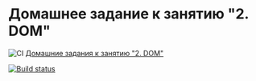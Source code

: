 
# Домашнее задание к занятию "2. DOM"


![CI](https://github.com/pingAST/ahj-homeworks-dom/actions/workflows/web.yml/badge.svg) [Домашние задания к занятию "2. DOM"](https://github.com/netology-code/ahj-homeworks/tree/video/dom)


[![Build status](https://ci.appveyor.com/api/projects/status/wi060325et4492b7/branch/main?svg=true)](https://ci.appveyor.com/project/pingAST/ahj-homeworks-dom/branch/main)

